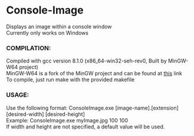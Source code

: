 # Console-Image
Displays an image within a console window  
Currently only works on Windows

### COMPILATION:
Compiled with gcc version 8.1.0 (x86_64-win32-seh-rev0, Built by MinGW-W64 project)  
MinGW-W64 is a fork of the MinGW project and can be found at [this](http://mingw-w64.org/doku.php/start) link  
To compile, just run make with the provided makefile

### USAGE:
Use the following format: ConsoleImage.exe [image-name].[extension] [desired-width] [desired-height]  
Example: ConsoleImage.exe myImage.jpg 100 100  
If width and height are not specified, a default value will be used.

